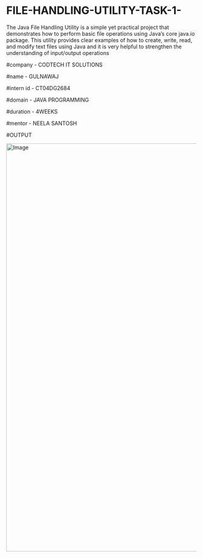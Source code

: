 # FILE-HANDLING-UTILITY-TASK-1-
The Java File Handling Utility is a simple yet practical project that demonstrates how to perform basic file operations using Java’s core java.io package. This utility provides clear examples of how to create, write, read, and modify text files using Java and it is very helpful to strengthen the understanding of input/output operations 


#company - CODTECH IT SOLUTIONS

#name - GULNAWAJ

#intern id - CT04DG2684

#domain - JAVA PROGRAMMING 

#duration - 4WEEKS

#mentor - NEELA SANTOSH

#OUTPUT

<img width="1920" height="1080" alt="Image" src="https://github.com/user-attachments/assets/4c68aaf9-7f52-4a74-bc2f-6ff04936f378" />
